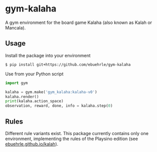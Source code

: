 # gym-kalaha
A gym environment for the board game Kalaha (also known as Kalah or Mancala).

## Usage
Install the package into your environment
```shell
$ pip install git+https://github.com/ebuehrle/gym-kalaha
```

Use from your Python script
```python
import gym

kalaha = gym.make('gym_kalaha:kalaha-v0')
kalaha.render()
print(kalaha.action_space)
observation, reward, done, info = kalaha.step(0)
```

## Rules
Different rule variants exist. This package currently contains only one environment, implementing the rules of the Playsino edition (see [ebuehrle.github.io/kalah](ebuehrle.github.io/kalah)). 
